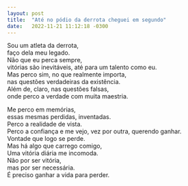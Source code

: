 ```yaml
---
layout: post
title:  "Até no pódio da derrota cheguei em segundo"
date:   2022-11-21 11:12:18 -0300
---
```


Sou um atleta da derrota,\
faço dela meu legado.\
Não que eu perca sempre,\
vitórias são inevitáveis, até para um talento como eu.\
Mas perco sim, no que realmente importa,\
nas questões verdadeiras da existência.\
Além de, claro, nas questões falsas,\
onde perco a verdade com muita maestria.

Me perco em memórias,\
essas mesmas perdidas, inventadas.\
Perco a realidade de vista.\
Perco a confiança e me vejo, vez por outra, querendo ganhar.\
Vontade que logo se perde.\
Mas há algo que carrego comigo,\
Uma vitória diária me incomoda.\
Não por ser vitória,\
mas por ser necessária.\
É preciso ganhar a vida para perder.
